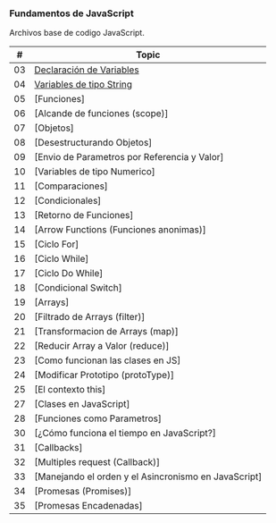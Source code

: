 ### Fundamentos de JavaScript

Archivos base de codigo JavaScript.

| # | Topic |
| ------ | ------ |
| 03 | [Declaración de Variables](https://github.com/AdrianLovo/Apuntes_Fundamentos_de_JavaScript/blob/master/03-Variables.js) |
| 04 | [Variables de tipo String](https://github.com/AdrianLovo/Apuntes_Fundamentos_de_JavaScript/blob/master/04-VariablesString.js) |
| 05 | [Funciones] |
| 06 | [Alcande de funciones (scope)] |
| 07 | [Objetos] |
| 08 | [Desestructurando Objetos] |
| 09 | [Envio de Parametros por Referencia y Valor] |
| 10 | [Variables de tipo Numerico] |
| 11 | [Comparaciones] |
| 12 | [Condicionales] |
| 13 | [Retorno de Funciones] |
| 14 | [Arrow Functions (Funciones anonimas)] |
| 15 | [Ciclo For] |
| 16 | [Ciclo While] |
| 17 | [Ciclo Do While] |
| 18 | [Condicional Switch] |
| 19 | [Arrays] |
| 20 | [Filtrado de Arrays (filter)] |
| 21 | [Transformacion de Arrays (map)] |
| 22 | [Reducir Array a Valor (reduce)] |
| 23 | [Como funcionan las clases en JS] |
| 24 | [Modificar Prototipo (protoType)] |
| 25 | [El contexto this] |
| 27 | [Clases en JavaScript] |
| 28 | [Funciones como Parametros] |
| 30 | [¿Cómo funciona el tiempo en JavaScript?] |
| 31 | [Callbacks] |
| 32 | [Multiples request (Callback)] |
| 33 | [Manejando el orden y el Asincronismo en JavaScript] |
| 34 | [Promesas (Promises)] |
| 35 | [Promesas Encadenadas] |


